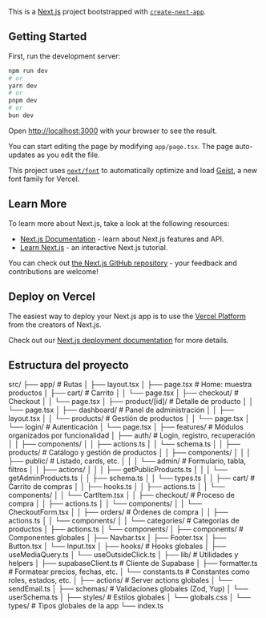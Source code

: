 This is a [Next.js](https://nextjs.org) project bootstrapped with [`create-next-app`](https://nextjs.org/docs/app/api-reference/cli/create-next-app).

## Getting Started

First, run the development server:

```bash
npm run dev
# or
yarn dev
# or
pnpm dev
# or
bun dev
```

Open [http://localhost:3000](http://localhost:3000) with your browser to see the result.

You can start editing the page by modifying `app/page.tsx`. The page auto-updates as you edit the file.

This project uses [`next/font`](https://nextjs.org/docs/app/building-your-application/optimizing/fonts) to automatically optimize and load [Geist](https://vercel.com/font), a new font family for Vercel.

## Learn More

To learn more about Next.js, take a look at the following resources:

- [Next.js Documentation](https://nextjs.org/docs) - learn about Next.js features and API.
- [Learn Next.js](https://nextjs.org/learn) - an interactive Next.js tutorial.

You can check out [the Next.js GitHub repository](https://github.com/vercel/next.js) - your feedback and contributions are welcome!

## Deploy on Vercel

The easiest way to deploy your Next.js app is to use the [Vercel Platform](https://vercel.com/new?utm_medium=default-template&filter=next.js&utm_source=create-next-app&utm_campaign=create-next-app-readme) from the creators of Next.js.

Check out our [Next.js deployment documentation](https://nextjs.org/docs/app/building-your-application/deploying) for more details.


## Estructura del proyecto
src/
├── app/                                 # Rutas
│   ├── layout.tsx
│   ├── page.tsx                         # Home: muestra productos
│   ├── cart/                            # Carrito
│   │   └── page.tsx
│   ├── checkout/                        # Checkout
│   │   └── page.tsx
│   ├── product/[id]/                    # Detalle de producto
│   │   └── page.tsx
│   ├── dashboard/                       # Panel de administración
│   │   ├── layout.tsx
│   │   └── products/                    # Gestión de productos
│   │       └── page.tsx
│   └── login/                           # Autenticación
│       └── page.tsx
│
├── features/                            # Módulos organizados por funcionalidad
│   ├── auth/                            # Login, registro, recuperación
│   │   ├── components/
│   │   ├── actions.ts
│   │   └── schema.ts
│
│   ├── products/                        # Catálogo y gestión de productos
│   │   ├── components/
│   │   │   ├── public/                  # Listado, cards, etc.
│   │   │   └── admin/                   # Formulario, tabla, filtros
│   │   ├── actions/
│   │   │   ├── getPublicProducts.ts
│   │   │   └── getAdminProducts.ts
│   │   ├── schema.ts
│   │   └── types.ts
│
│   ├── cart/                            # Carrito de compras
│   │   ├── hooks.ts
│   │   ├── actions.ts
│   │   └── components/
│   │       └── CartItem.tsx
│
│   ├── checkout/                        # Proceso de compra
│   │   ├── actions.ts
│   │   └── components/
│   │       └── CheckoutForm.tsx
│
│   ├── orders/                          # Órdenes de compra
│   │   ├── actions.ts
│   │   └── components/
│
│   └── categories/                      # Categorías de productos
│       ├── actions.ts
│       └── components/
│
├── components/                          # Componentes globales
│   ├── Navbar.tsx
│   ├── Footer.tsx
│   ├── Button.tsx
│   └── Input.tsx
│
├── hooks/                               # Hooks globales
│   ├── useMediaQuery.ts
│   └── useOutsideClick.ts
│
├── lib/                                 # Utilidades y helpers
│   ├── supabaseClient.ts                # Cliente de Supabase
│   ├── formatter.ts                     # Formatear precios, fechas, etc.
│   └── constants.ts                     # Constantes como roles, estados, etc.
│
├── actions/                             # Server actions globales
│   └── sendEmail.ts
│
├── schemas/                             # Validaciones globales (Zod, Yup)
│   └── userSchema.ts
│
├── styles/                              # Estilos globales
│   └── globals.css
│
└── types/                               # Tipos globales de la app
    └── index.ts

